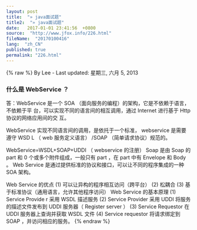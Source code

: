 ```yaml
---
layout: post
title:  "» java面试题"
title2:  "» java面试题"
date:   2017-01-01 23:41:56  +0800
source:  "http://www.jfox.info/226.html"
fileName:  "20170100416"
lang:  "zh_CN"
published: true
permalink: "226.html"
---
```

{% raw %}
By Lee - Last updated: 星期三, 六月 5, 2013

### 什么是 WebService ？

答：WebService 是一个 SOA （面向服务的编程）的架构，它是不依赖于语言，不依赖于平
台，可以实现不同的语言间的相互调用，通过 Internet 进行基于 Http 协议的网络应用间的交
互。

WebService 实现不同语言间的调用，是依托于一个标准， webservice 是需要遵守 WSD L
（ web 服务定义语言） /SOAP （简单请求协议）规范的。

WebService=WSDL+SOAP+UDDI （ webservice 的注册）
Soap 是由 Soap 的 part 和 0 个或多个附件组成，一般只有 part ，在 part 中有 Envelope 和
Body 。
Web Service 是通过提供标准的协议和接口，可以让不同的程序集成的一种 SOA 架构。

Web Service 的优点
(1) 可以让异构的程序相互访问（跨平台）
(2) 松耦合
(3) 基于标准协议（通用语言，允许其他程序访问）
Web Service 的基本原理
(1) Service Provide r 采用 WSDL 描述服务
(2) Service Provider 采用 UDDI 将服务的描述文件发布到 UDDI 服务器（ Register server ）
(3) Service Requestor 在 UDDI 服务器上查询并获取 WSDL 文件
(4) Service requestor 将请求绑定到 SOAP ，并访问相应的服务。
{% endraw %}
